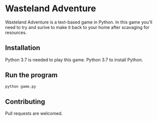 # Wasteland Adventure 

Wasteland Adventure is a text-based game in Python. In this game you'll need to try and surive to make it back to your home after scavaging for resources. 

## Installation 
Python 3.7 is needed to play this game. Python 3.7 to install Python. 

## Run the program
```python
python game.py
```
## Contributing

Pull requests are welcomed. 
